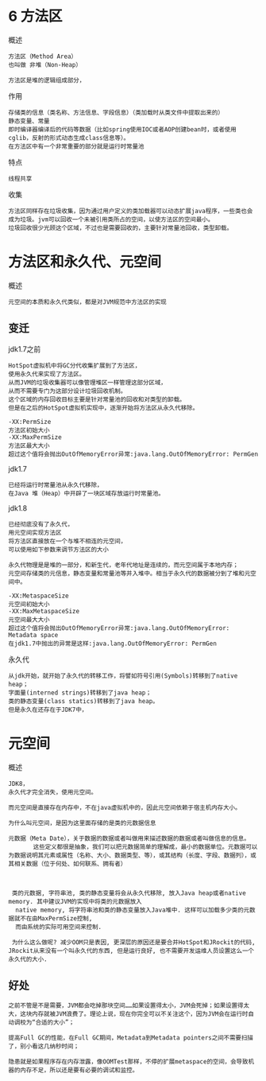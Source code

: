 

# 6 方法区

概述

    方法区（Method Area）
    也叫做 非堆（Non-Heap）
    
    方法区是堆的逻辑组成部分，

作用

    存储类的信息（类名称、方法信息、字段信息）（类加载时从类文件中提取出来的）
    静态变量、常量
    即时编译器编译后的代码等数据（比如spring使用IOC或者AOP创建bean时，或者使用cglib，反射的形式动态生成class信息等）。
    在方法区中有一个非常重要的部分就是运行时常量池
    
特点

    线程共享  

收集

    方法区同样存在垃圾收集，因为通过用户定义的类加载器可以动态扩展java程序，一些类也会成为垃圾。jvm可以回收一个未被引用类所占的空间，以使方法区的空间最小。
    垃圾回收很少光顾这个区域，不过也是需要回收的，主要针对常量池回收，类型卸载。

# 方法区和永久代、元空间

概述

    元空间的本质和永久代类似，都是对JVM规范中方法区的实现

## 变迁

jdk1.7之前

    HotSpot虚拟机中将GC分代收集扩展到了方法区，
    使用永久代来实现了方法区。
    从而JVM的垃圾收集器可以像管理堆区一样管理这部分区域，
    从而不需要专门为这部分设计垃圾回收机制。
    这个区域的内存回收目标主要是针对常量池的回收和对类型的卸载。
    但是在之后的HotSpot虚拟机实现中，逐渐开始将方法区从永久代移除。
    
    -XX:PermSize 
    方法区初始大小
    -XX:MaxPermSize 
    方法区最大大小
    超过这个值将会抛出OutOfMemoryError异常:java.lang.OutOfMemoryError: PermGen
    
jdk1.7

    已经将运行时常量池从永久代移除，
    在Java 堆（Heap）中开辟了一块区域存放运行时常量池。

jdk1.8

    已经彻底没有了永久代，
    用元空间实现方法区
    将方法区直接放在一个与堆不相连的元空间，
    可以使用如下参数来调节方法区的大小
    
    永久代物理是是堆的一部分，和新生代，老年代地址是连续的，而元空间属于本地内存；
    元空间存储类的元信息，静态变量和常量池等并入堆中。相当于永久代的数据被分到了堆和元空间中。
    
    -XX:MetaspaceSize 
    元空间初始大小
    -XX:MaxMetaspaceSize  
    元空间最大大小
    超过这个值将会抛出OutOfMemoryError异常:java.lang.OutOfMemoryError: Metadata space
    在jdk1.7中抛出的异常是这样:java.lang.OutOfMemoryError: PermGen

永久代

    从jdk开始，就开始了永久代的转移工作，将譬如符号引用(Symbols)转移到了native heap；
    字面量(interned strings)转移到了java heap；
    类的静态变量(class statics)转移到了java heap。
    但是永久在还存在于JDK7中，
            

# 元空间

概述
     
    JDK8，
    永久代才完全消失，使用元空间。
  
    而元空间是直接存在内存中，不在java虚拟机中的，因此元空间依赖于宿主机内存大小。
    
    为什么叫元空间，是因为这里面存储的是类的元数据信息
    
    元数据（Meta Date），关于数据的数据或者叫做用来描述数据的数据或者叫做信息的信息。
           这些定义都很是抽象，我们可以把元数据简单的理解成，最小的数据单位。元数据可以为数据说明其元素或属性（名称、大小、数据类型、等），或其结构（长度、字段、数据列），或其相关数据（位于何处、如何联系、拥有者）
    

       
     类的元数据, 字符串池, 类的静态变量将会从永久代移除, 放入Java heap或者native memory. 其中建议JVM的实现中将类的元数据放入
      native memory, 将字符串池和类的静态变量放入Java堆中. 这样可以加载多少类的元数据就不在由MaxPermSize控制,
      而由系统的实际可用空间来控制.
     
     为什么这么做呢? 减少OOM只是表因, 更深层的原因还是要合并HotSpot和JRockit的代码, JRockit从来没有一个叫永久代的东西, 但是运行良好, 也不需要开发运维人员设置这么一个永久代的大小.
     
 
## 好处

    之前不管是不是需要，JVM都会吃掉那块空间……如果设置得太小，JVM会死掉；如果设置得太大，这块内存就被JVM浪费了。理论上说，现在你完全可以不关注这个，因为JVM会在运行时自动调校为“合适的大小”；
    
    提高Full GC的性能，在Full GC期间，Metadata到Metadata pointers之间不需要扫描了，别小看这几纳秒时间；
    
    隐患就是如果程序存在内存泄露，像OOMTest那样，不停的扩展metaspace的空间，会导致机器的内存不足，所以还是要有必要的调试和监控。
    
 
 